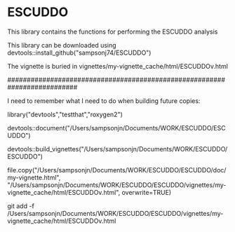 # ESCUDDO

This library contains the functions for performing the ESCUDDO analysis  

This library can be downloaded using devtools::install_github("sampsonj74/ESCUDDO")  

The vignette is buried in vignettes/my-vignette_cache/html/ESCUDDOv.html  

##########################################################################

I need to remember what I need to do when building future copies:

library("devtools","testthat","roxygen2")

devtools::document("/Users/sampsonjn/Documents/WORK/ESCUDDO/ESCUDDO")  

devtools::build_vignettes("/Users/sampsonjn/Documents/WORK/ESCUDDO/ESCUDDO")  

file.copy("/Users/sampsonjn/Documents/WORK/ESCUDDO/ESCUDDO/doc/my-vignette.html",
          "/Users/sampsonjn/Documents/WORK/ESCUDDO/ESCUDDO/vignettes/my-vignette_cache/html/ESCUDDOv.html", overwrite=TRUE)  
          
git add -f /Users/sampsonjn/Documents/WORK/ESCUDDO/ESCUDDO/vignettes/my-vignette_cache/html/ESCUDDOv.html


